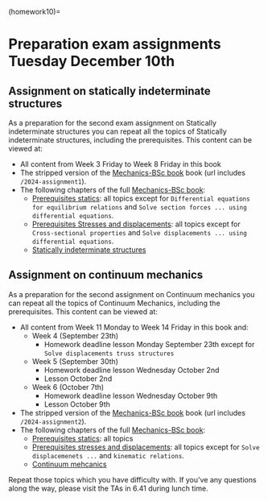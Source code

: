 (homework10)=
# Preparation exam assignments Tuesday December 10th

## Assignment on statically indeterminate structures
As a preparation for the second exam assignment on Statically indeterminate structures you can repeat all the topics of Statically indeterminate structures, including the prerequisites. This content can be viewed at:
- All content from Week 3 Friday to Week 8 Friday in this book
- The stripped version of the [Mechanics-BSc book](https://teachbooks.github.io/mechanics-BSc/2024-assignment1) book (url includes `/2024-assignment1`).
- The following chapters of the full [Mechanics-BSc book](https://teachbooks.github.io/mechanics-BSc):
    - [Prerequisites statics](https://teachbooks.github.io/mechanics-BSc/support_internal_forces/intro.html): all topics except for `Differential equations for equilibrium relations` and `Solve section forces ... using differential equations`.
    - [Prerequisites Stresses and displacements](https://teachbooks.github.io/mechanics-BSc/stresses_displacements/intro.html): all topics except for `Cross-sectional properties` and `Solve displacements ... using differential equations`.
    - [Statically indeterminate structures](https://teachbooks.github.io/mechanics-BSc/statically_inderminate/intro.html)

## Assignment on continuum mechanics
As a preparation for the second assignment on Continuum mechanics you can repeat all the topics of Continuum Mechanics, including the prerequisites. This content can be viewed at:
- All content from Week 11 Monday to Week 14 Friday in this book and:
  - Week 4 (September 23th)
    - Homework deadline lesson Monday September 23th except for `Solve displacements truss structures`
  - Week 5 (September 30th)
    - Homework deadline lesson Wednesday October 2nd
    - Lesson October 2nd
  - Week 6 (October 7th)
    - Homework deadline lesson Wednesday October 9th
    - Lesson October 9th
- The stripped version of the [Mechanics-BSc book](https://teachbooks.github.io/mechanics-BSc/2024-assignment2) book (url includes `/2024-assignment2`).
- The following chapters of the full [Mechanics-BSc book](https://teachbooks.github.io/mechanics-BSc):
    - [Prerequisites statics](https://teachbooks.github.io/mechanics-BSc/support_internal_forces/intro.html): all topics
    - [Prerequisites stresses and displacements](https://teachbooks.github.io/mechanics-BSc/stresses_displacements/intro.html): all topics except for `Solve displacemenets ...` and `kinematic relations`.
    - [Continuum mehcanics](https://teachbooks.io/mechanics-BSc/continuum/intro.html)

Repeat those topics which you have difficulty with. If you've any questions along the way, please visit the TAs in 6.41 during lunch time.